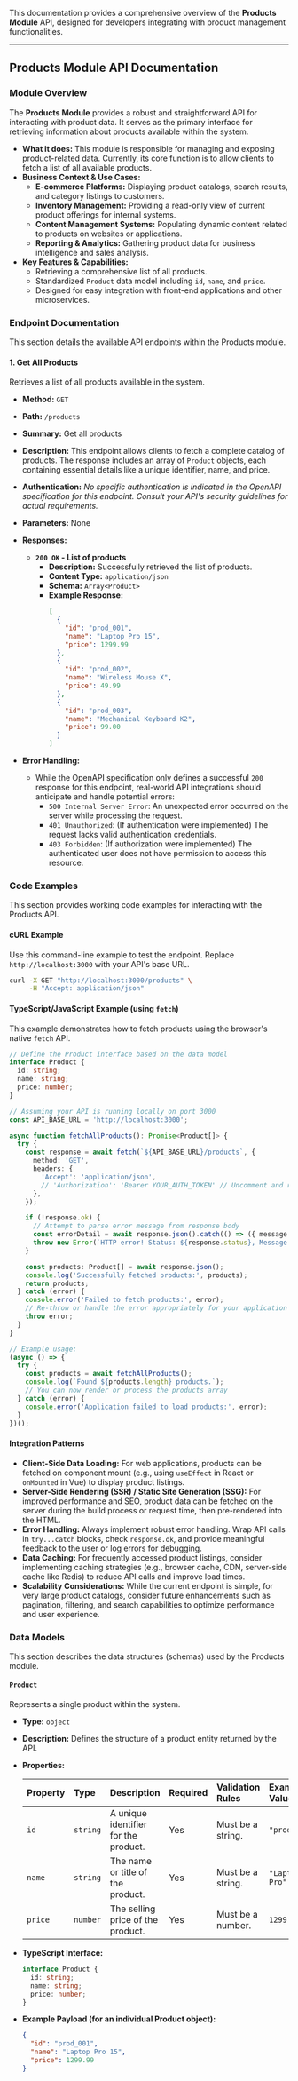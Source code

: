 This documentation provides a comprehensive overview of the **Products Module** API, designed for developers integrating with product management functionalities.

---

## Products Module API Documentation

### Module Overview

The **Products Module** provides a robust and straightforward API for interacting with product data. It serves as the primary interface for retrieving information about products available within the system.

*   **What it does:** This module is responsible for managing and exposing product-related data. Currently, its core function is to allow clients to fetch a list of all available products.
*   **Business Context & Use Cases:**
    *   **E-commerce Platforms:** Displaying product catalogs, search results, and category listings to customers.
    *   **Inventory Management:** Providing a read-only view of current product offerings for internal systems.
    *   **Content Management Systems:** Populating dynamic content related to products on websites or applications.
    *   **Reporting & Analytics:** Gathering product data for business intelligence and sales analysis.
*   **Key Features & Capabilities:**
    *   Retrieving a comprehensive list of all products.
    *   Standardized `Product` data model including `id`, `name`, and `price`.
    *   Designed for easy integration with front-end applications and other microservices.

### Endpoint Documentation

This section details the available API endpoints within the Products module.

#### 1. Get All Products

Retrieves a list of all products available in the system.

*   **Method:** `GET`
*   **Path:** `/products`
*   **Summary:** Get all products
*   **Description:** This endpoint allows clients to fetch a complete catalog of products. The response includes an array of `Product` objects, each containing essential details like a unique identifier, name, and price.
*   **Authentication:** *No specific authentication is indicated in the OpenAPI specification for this endpoint. Consult your API's security guidelines for actual requirements.*
*   **Parameters:** None

*   **Responses:**

    *   **`200 OK` - List of products**
        *   **Description:** Successfully retrieved the list of products.
        *   **Content Type:** `application/json`
        *   **Schema:** `Array<Product>`
        *   **Example Response:**
            ```json
            [
              {
                "id": "prod_001",
                "name": "Laptop Pro 15",
                "price": 1299.99
              },
              {
                "id": "prod_002",
                "name": "Wireless Mouse X",
                "price": 49.99
              },
              {
                "id": "prod_003",
                "name": "Mechanical Keyboard K2",
                "price": 99.00
              }
            ]
            ```

*   **Error Handling:**
    *   While the OpenAPI specification only defines a successful `200` response for this endpoint, real-world API integrations should anticipate and handle potential errors:
        *   `500 Internal Server Error`: An unexpected error occurred on the server while processing the request.
        *   `401 Unauthorized`: (If authentication were implemented) The request lacks valid authentication credentials.
        *   `403 Forbidden`: (If authorization were implemented) The authenticated user does not have permission to access this resource.

### Code Examples

This section provides working code examples for interacting with the Products API.

#### cURL Example

Use this command-line example to test the endpoint. Replace `http://localhost:3000` with your API's base URL.

```bash
curl -X GET "http://localhost:3000/products" \
     -H "Accept: application/json"
```

#### TypeScript/JavaScript Example (using `fetch`)

This example demonstrates how to fetch products using the browser's native `fetch` API.

```typescript
// Define the Product interface based on the data model
interface Product {
  id: string;
  name: string;
  price: number;
}

// Assuming your API is running locally on port 3000
const API_BASE_URL = 'http://localhost:3000';

async function fetchAllProducts(): Promise<Product[]> {
  try {
    const response = await fetch(`${API_BASE_URL}/products`, {
      method: 'GET',
      headers: {
        'Accept': 'application/json',
        // 'Authorization': 'Bearer YOUR_AUTH_TOKEN' // Uncomment and replace if authentication is required
      },
    });

    if (!response.ok) {
      // Attempt to parse error message from response body
      const errorDetail = await response.json().catch(() => ({ message: 'No additional error details.' }));
      throw new Error(`HTTP error! Status: ${response.status}, Message: ${errorDetail.message || response.statusText}`);
    }

    const products: Product[] = await response.json();
    console.log('Successfully fetched products:', products);
    return products;
  } catch (error) {
    console.error('Failed to fetch products:', error);
    // Re-throw or handle the error appropriately for your application
    throw error;
  }
}

// Example usage:
(async () => {
  try {
    const products = await fetchAllProducts();
    console.log(`Found ${products.length} products.`);
    // You can now render or process the products array
  } catch (error) {
    console.error('Application failed to load products:', error);
  }
})();
```

#### Integration Patterns

*   **Client-Side Data Loading:** For web applications, products can be fetched on component mount (e.g., using `useEffect` in React or `onMounted` in Vue) to display product listings.
*   **Server-Side Rendering (SSR) / Static Site Generation (SSG):** For improved performance and SEO, product data can be fetched on the server during the build process or request time, then pre-rendered into the HTML.
*   **Error Handling:** Always implement robust error handling. Wrap API calls in `try...catch` blocks, check `response.ok`, and provide meaningful feedback to the user or log errors for debugging.
*   **Data Caching:** For frequently accessed product listings, consider implementing caching strategies (e.g., browser cache, CDN, server-side cache like Redis) to reduce API calls and improve load times.
*   **Scalability Considerations:** While the current endpoint is simple, for very large product catalogs, consider future enhancements such as pagination, filtering, and search capabilities to optimize performance and user experience.

### Data Models

This section describes the data structures (schemas) used by the Products module.

#### `Product`

Represents a single product within the system.

*   **Type:** `object`
*   **Description:** Defines the structure of a product entity returned by the API.
*   **Properties:**

    | Property  | Type     | Description                               | Required | Validation Rules       | Example Value  |
    | :-------- | :------- | :---------------------------------------- | :------- | :--------------------- | :------------- |
    | `id`      | `string` | A unique identifier for the product.      | Yes      | Must be a string.      | `"prod_001"`   |
    | `name`    | `string` | The name or title of the product.         | Yes      | Must be a string.      | `"Laptop Pro"` |
    | `price`   | `number` | The selling price of the product.         | Yes      | Must be a number.      | `1299.99`      |

*   **TypeScript Interface:**

    ```typescript
    interface Product {
      id: string;
      name: string;
      price: number;
    }
    ```

*   **Example Payload (for an individual Product object):**

    ```json
    {
      "id": "prod_001",
      "name": "Laptop Pro 15",
      "price": 1299.99
    }
    ```
